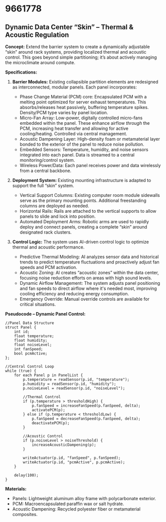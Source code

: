 # 9661778

## Dynamic Data Center “Skin” – Thermal & Acoustic Regulation

**Concept:** Extend the barrier system to create a dynamically adjustable “skin” around rack systems, providing localized thermal and acoustic control. This goes beyond simple partitioning; it’s about actively managing the microclimate around compute.

**Specifications:**

1.  **Barrier Modules:** Existing collapsible partition elements are redesigned as interconnected, modular panels. Each panel incorporates:
    *   Phase Change Material (PCM) core: Encapsulated PCM with a melting point optimized for server exhaust temperatures. This absorbs/releases heat passively, buffering temperature spikes. Density/PCM type varies by panel location.
    *   Micro-Fan Array: Low-power, digitally controlled micro-fans embedded within the panel. These enhance airflow *through* the PCM, increasing heat transfer and allowing for active cooling/heating. Controlled via central management.
    *   Acoustic Dampening Layer: High-density foam or metamaterial layer bonded to the exterior of the panel to reduce noise pollution.
    *   Embedded Sensors: Temperature, humidity, and noise sensors integrated into each panel. Data is streamed to a central monitoring/control system.
    *   Wireless Power/Data: Each panel receives power and data wirelessly from a central backbone.

2.  **Deployment System:** Existing mounting infrastructure is adapted to support the full “skin” system.
    *   Vertical Support Columns: Existing computer room module sidewalls serve as the primary mounting points. Additional freestanding columns are deployed as needed.
    *   Horizontal Rails: Rails are attached to the vertical supports to allow panels to slide and lock into position.
    *   Automated Deployment Arms: Robotic arms are used to rapidly deploy and connect panels, creating a complete “skin” around designated rack clusters.

3.  **Control Logic:** The system uses AI-driven control logic to optimize thermal and acoustic performance.
    *   Predictive Thermal Modeling: AI analyzes sensor data and historical trends to predict temperature fluctuations and proactively adjust fan speeds and PCM activation.
    *   Acoustic Zoning: AI creates “acoustic zones” within the data center, focusing noise reduction efforts on areas with high sound levels.
    *   Dynamic Airflow Management: The system adjusts panel positioning and fan speeds to direct airflow where it's needed most, improving cooling efficiency and reducing energy consumption.
    *   Emergency Override: Manual override controls are available for critical situations.

**Pseudocode – Dynamic Panel Control:**

```
//Panel Data Structure
struct Panel {
    int id;
    float temperature;
    float humidity;
    float noiseLevel;
    int fanSpeed;
    bool pcmActive;
};

//Central Control Loop
while (true) {
    for each Panel p in PanelList {
        p.temperature = readSensor(p.id, "temperature");
        p.humidity = readSensor(p.id, "humidity");
        p.noiseLevel = readSensor(p.id, "noiseLevel");

        //Thermal Control
        if (p.temperature > thresholdHigh) {
            p.fanSpeed = increaseFanSpeed(p.fanSpeed, delta);
            activatePCM(p);
        } else if (p.temperature < thresholdLow) {
            p.fanSpeed = decreaseFanSpeed(p.fanSpeed, delta);
            deactivatePCM(p);
        }

        //Acoustic Control
        if (p.noiseLevel > noiseThreshold) {
            increaseAcousticDampening(p);
        }
        
        writeActuator(p.id, "fanSpeed", p.fanSpeed);
        writeActuator(p.id, "pcmActive", p.pcmActive);
    }

    delay(100);
}
```

**Materials:**

*   Panels: Lightweight aluminum alloy frame with polycarbonate exterior.
*   PCM: Macroencapsulated paraffin wax or salt hydrate.
*   Acoustic Dampening: Recycled polyester fiber or metamaterial composites.